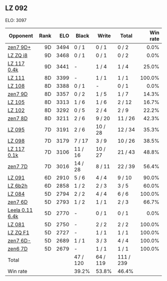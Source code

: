 ## LZ 092 ##

ELO: 3097

Opponent | Rank | ELO | Black | Write | Total | Win rate
---------|-----:|----:|-------|-------|-------|-------:
[zen7 9D+](zen7%209D+.md) | 9D | 3494 | 0 / 1 | 0 / 1 | 0 / 2 | 0.0%
[LZ ZQ i8](LZ%20ZQ%20i8.md) | 9D | 3468 | 0 / 1 | 0 / 1 | 0 / 2 | 0.0%
[LZ 117 0.4k](LZ%20117%200.4k.md) | 9D | 3441 | - | 1 / 4 | 1 / 4 | 25.0%
[LZ 111](LZ%20111.md) | 8D | 3399 | - | 1 / 1 | 1 / 1 | 100.0%
[LZ 108](LZ%20108.md) | 8D | 3388 | 0 / 1 | - | 0 / 1 | 0.0%
[zen7 9D](zen7%209D.md) | 8D | 3357 | 0 / 2 | 1 / 5 | 1 / 7 | 14.3%
[LZ 105](LZ%20105.md) | 8D | 3313 | 1 / 6 | 1 / 6 | 2 / 12 | 16.7%
[LZ 102](LZ%20102.md) | 8D | 3292 | 0 / 5 | 2 / 4 | 2 / 9 | 22.2%
[zen7 8D](zen7%208D.md) | 8D | 3211 | 2 / 6 | 9 / 20 | 11 / 26 | 42.3%
[LZ 095](LZ%20095.md) | 7D | 3191 | 2 / 6 | 10 / 28 | 12 / 34 | 35.3%
[LZ 098](LZ%20098.md) | 7D | 3179 | 7 / 17 | 3 / 9 | 10 / 26 | 38.5%
[LZ 117 0.1k](LZ%20117%200.1k.md) | 7D | 3106 | 11 / 16 | 10 / 27 | 21 / 43 | 48.8%
[zen7 7D](zen7%207D.md) | 7D | 3016 | 14 / 28 | 8 / 11 | 22 / 39 | 56.4%
[LZ 091](LZ%20091.md) | 6D | 2910 | 5 / 6 | 4 / 4 | 9 / 10 | 90.0%
[LZ 6b2h](LZ%206b2h.md) | 6D | 2858 | 1 / 2 | 2 / 3 | 3 / 5 | 60.0%
[LZ 084](LZ%20084.md) | 5D | 2794 | 2 / 2 | 4 / 4 | 6 / 6 | 100.0%
[zen7 6D](zen7%206D.md) | 5D | 2793 | 1 / 2 | 1 / 1 | 2 / 3 | 66.7%
[Leela 0.11 6.4k](Leela%200.11%206.4k.md) | 5D | 2770 | - | 0 / 1 | 0 / 1 | 0.0%
[LZ 081](LZ%20081.md) | 5D | 2750 | - | 2 / 2 | 2 / 2 | 100.0%
[LZ ZQ F1](LZ%20ZQ%20F1.md) | 5D | 2727 | - | 1 / 1 | 1 / 1 | 100.0%
[zen7 6D-](zen7%206D-.md) | 5D | 2689 | 1 / 1 | 3 / 3 | 4 / 4 | 100.0%
[zen6 7D](zen6%207D.md) | 5D | 2679 | - | 1 / 1 | 1 / 1 | 100.0%
Total | | | 47 / 120 | 64 / 119 | 111 / 239 | 
Win rate| | | 39.2% | 53.8% | 46.4% | 
